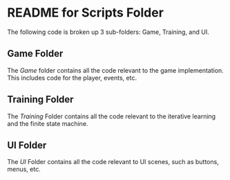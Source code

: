 # README for Scripts Folder
The following code is broken up 3 sub-folders: Game, Training, and UI. 

## Game Folder
The *Game* folder contains all the code relevant to the game implementation. This includes code for the player, events, etc. 

## Training Folder
The *Training* Folder contains all the code relevant to the iterative learning and the finite state machine.

## UI Folder
The *UI* Folder contains all the code relevant to UI scenes, such as buttons, menus, etc.
